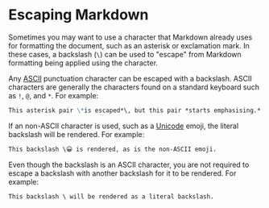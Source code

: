 # Escaping Markdown

Sometimes you may want to use a character that Markdown already uses for
formatting the document, such as an asterisk or exclamation mark. In these
cases, a backslash (`\`) can be used to "escape" from Markdown formatting being
applied using the character.

Any [ASCII][ascii] punctuation character can be escaped with a backslash. ASCII
characters are generally the characters found on a standard keyboard such as
`!`, `@`, and `*`. For example:

```markdown
This asterisk pair \*is escaped*\, but this pair *starts emphasising.*
```

If an non-ASCII character is used, such as a [Unicode](unicode) emoji, the
literal backslash will be rendered. For example:

```markdown
This backslash \😀 is rendered, as is the non-ASCII emoji.
```

Even though the backslash is an ASCII character, you are not required to escape
a backslash with another backslash for it to be rendered. For example:

```markdown
This backslash \ will be rendered as a literal backslash.
```

[ascii]: https://en.wikipedia.org/wiki/ASCII
[unicode]: https://en.wikipedia.org/wiki/Unicode
